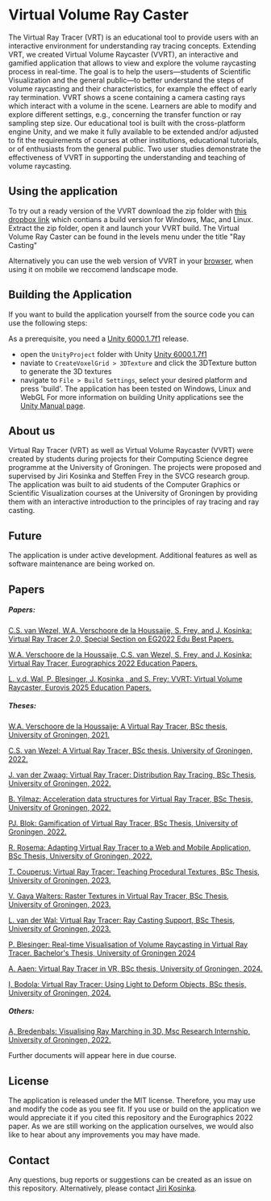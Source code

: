 # Virtual Volume Ray Caster
The Virtual Ray Tracer (VRT) is an educational tool to provide users with an interactive environment for understanding ray tracing concepts. Extending VRT, we created Virtual Volume Raycaster (VVRT), an interactive and gamified application that allows to view and explore the volume raycasting process in real-time. The goal is to help the users—students of Scientific Visualization and the general public—to better understand the steps of volume raycasting and their characteristics, for example the effect of early ray termination. VVRT shows a scene containing a camera casting rays which interact with a volume in the scene. Learners are able to modify and explore different settings, e.g., concerning the transfer function or ray sampling step size. Our educational tool is built with the cross-platform engine Unity, and we make it fully available to be extended and/or adjusted to fit the requirements of courses at other institutions, educational tutorials, or of enthusiasts from the general public. Two user studies demonstrate the effectiveness of VVRT in supporting the understanding and teaching of volume raycasting.

## Using the application
To try out a ready version of the VVRT download the zip folder with [this dropbox link](https://www.dropbox.com/scl/fo/1manjxd07j5n2zjqg18ld/AMEdYlu-3ltPDNdRuyGZD6c?rlkey=a19gma37iuq2a3o3jhl0akpyo&st=vnu13trr&dl=0) which contians a build version for Windows, Mac, and Linux. Extract the zip folder, open it and launch your VVRT build. The Virtual Volume Ray Caster can be found in the levels menu under the title "Ray Casting"

Alternatively you can use the web version of VVRT in your [browser](https://lukkewal.github.io/VVRT), when using it on mobile we reccomend landscape mode.

## Building the Application
If you want to build the application yourself from the source code you can use the following steps:

As a prerequisite, you need a [Unity 6000.1.7f1](https://unity3d.com/unity/qa/lts-releases) release. 

- open the `UnityProject` folder with Unity [Unity 6000.1.7f1](https://unity3d.com/unity/qa/lts-releases)
- naviate to `CreateVoxelGrid > 3DTexture` and click the 3DTexture button to generate the 3D textures
- navigate to `File > Build Settings`, select your desired platform and press 'build'. The application has been tested on Windows, Linux and WebGL
For more information on building Unity applications see the [Unity Manual page](https://docs.unity3d.com/Manual/BuildSettings.html).

## About us

Virtual Ray Tracer (VRT) as well as Virtual Volume Raycaster (VVRT) were created by students during projects for their Computing Science degree programme at the University of Groningen. The projects were proposed and supervised by Jiri Kosinka and Steffen Frey in the SVCG research group. The application was built to aid students of the Computer Graphics or Scientific Visualization courses at the University of Groningen by providing them with an interactive introduction to the principles of ray tracing and ray casting.

## Future

The application is under active development. Additional features as well as software maintenance are being worked on.

## Papers

##### Papers:

[C.S. van Wezel, W.A. Verschoore de la Houssaije, S. Frey, and J. Kosinka: Virtual Ray Tracer 2.0, Special Section on EG2022 Edu Best Papers.](https://doi.org/10.1016/j.cag.2023.01.005)

[W.A. Verschoore de la Houssaije, C.S. van Wezel, S. Frey, and J. Kosinka: Virtual Ray Tracer, Eurographics 2022 Education Papers.](https://diglib.eg.org/handle/10.2312/eged20221045)

[L. v.d. Wal, P. Blesinger, J. Kosinka , and S. Frey: VVRT: Virtual Volume Raycaster, Eurovis 2025 Education Papers.](https://diglib.eg.org/bitstream/handle/10.2312/eved20251021/eved20251021.pdf)

##### Theses:

[W.A. Verschoore de la Houssaije: A Virtual Ray Tracer, BSc thesis, University of Groningen, 2021.](http://fse.studenttheses.ub.rug.nl/24859)

[C.S. van Wezel: A Virtual Ray Tracer, BSc thesis, University of Groningen, 2022.](http://fse.studenttheses.ub.rug.nl/26455)

[J. van der Zwaag: Virtual Ray Tracer: Distribution Ray Tracing, BSc Thesis, University of Groningen, 2022.](https://fse.studenttheses.ub.rug.nl/27881)

[B. Yilmaz: Acceleration data structures for Virtual Ray Tracer, BSc Thesis, University of Groningen, 2022.](https://fse.studenttheses.ub.rug.nl/27838)

[PJ. Blok: Gamification of Virtual Ray Tracer, BSc Thesis, University of Groningen, 2022.](https://fse.studenttheses.ub.rug.nl/27596)

[R. Rosema: Adapting Virtual Ray Tracer to a Web and Mobile Application, BSc Thesis, University of Groningen, 2022.](https://fse.studenttheses.ub.rug.nl/27894)

[T. Couperus: Virtual Ray Tracer: Teaching Procedural Textures, BSc Thesis, University of Groningen, 2023.](https://fse.studenttheses.ub.rug.nl/30703/)

[V. Gaya Walters: Raster Textures in Virtual Ray Tracer, BSc Thesis, University of Groningen, 2023.](https://fse.studenttheses.ub.rug.nl/30801/)

[L. van der Wal: Virtual Ray Tracer: Ray Casting Support, BSc Thesis, University of Groningen, 2023.](https://fse.studenttheses.ub.rug.nl/31739/)

[P. Blesinger: Real-time Visualisation of Volume Raycasting in Virtual Ray Tracer. Bachelor's Thesis, University of Groningen 2024](https://fse.studenttheses.ub.rug.nl/34382/)

[A. Aaen: Virtual Ray Tracer in VR, BSc thesis, University of Groningen, 2024.](https://fse.studenttheses.ub.rug.nl/33355/)

[I, Bodola: Virtual Ray Tracer: Using Light to Deform Objects, BSc thesis, University of Groningen, 2024.](https://fse.studenttheses.ub.rug.nl/33891/)

##### Others:

[A, Bredenbals: Visualising Ray Marching in 3D, Msc Research Internship, University of Groningen, 2022.](https://fse.studenttheses.ub.rug.nl/27977/)

Further documents will appear here in due course.



## License

The application is released under the MIT license. Therefore, you may use and modify the code as you see fit. If you use or build on the application we would appreciate it if you cited this repository and the Eurographics 2022 paper. As we are still working on the application ourselves, we would also like to hear about any improvements you may have made.

## Contact

Any questions, bug reports or suggestions can be created as an issue on this repository. Alternatively, please contact [Jiri Kosinka](http://www.cs.rug.nl/svcg/People/JiriKosinka).
